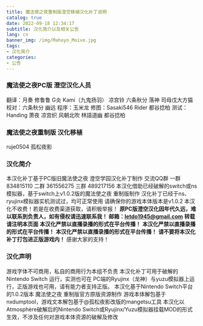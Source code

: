 ```yaml
---
title: 魔法使之夜重制版澄空移植汉化补丁说明
catalog: true
date: 2022-09-18 12:34:17
subtitle: 汉化简介以及相关公告
lang: cn
banner_img: /img/Mahoyo_Moive.jpg
tags:
- 汉化简介
categories:
- 公告
---
```


### 魔法使之夜PC版 澄空汉化人员
翻译：月奏 修鲁鲁 G炎 Kami（九鬼扬羽） 凉宫铃 六条秋分 落神 司母戊大方猫
校对：六条秋分 幽远
程序：玉米龙
修图：Sasaki546 Rider 都谷捻柏
测试：Handing 萧夜 凉宫织 风朝北吹 林語道幽 都谷捻柏

### 魔法使之夜重制版 汉化移植
ruje0504 孤松夜影

### 汉化简介
本汉化补丁基于PC版旧魔法使之夜 澄空学园汉化补丁制作
交流QQ群 一群 834815110 二群 361556275 三群 489217156
本汉化借助已经破解的switch或ns模拟器，基于switch上v1.0.2版的魔法使之夜 重制版制作
汉化补丁已经于ns、ryujinx模拟器实机测试过，均可正常使用
请确保你的游戏本体版本是v1.0.2
本汉化不收费！若是在收费渠道获取，请积极举报！
**原PC版澄空汉化因年代久远，难以联系到负责人，如有侵权请迅速联系我！ 邮箱：letdo1945@gmail.com**
**转载请注明本页面**
**本汉化严禁以直播录播的形式在平台传播！**
**本汉化严禁以直播录播的形式在平台传播！**
**本汉化严禁以直播录播的形式在平台传播！**
**请不要将本汉化补丁打包进正版游戏内！**
感谢大家的支持！

### 汉化声明
游戏字体不可商用，私自的商用行为本组不负责
本汉化补丁可用于破解的 Nintendo Switch 运行，实测也可在 PC端的Ryujinx（龙神）与yuzu模拟器上运行，正版游戏也可用，请有能力者支持正版。
本汉化基于Nintendo Switch平台的1.0.2版本 魔法使之夜 重制版官方原版资源制作
游戏本体解包基于nxdumptool，游戏文本解包基于@孤松夜影改版的mangetsu工具
本汉化以Atmosphère破解后的Nintendo Switch或Ryujinx/Yuzu模拟器挂载MOD的形式生效，不涉及任何对游戏本体资源的破解及修改
